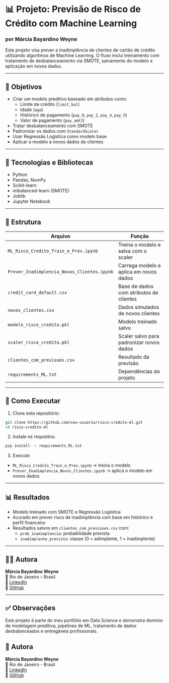 # 📊 Projeto: Previsão de Risco de Crédito com Machine Learning
### por Márcia Bayardino Weyne

Este projeto visa prever a inadimplência de clientes de cartão de crédito utilizando algoritmos de Machine Learning. O fluxo inclui treinamento com tratamento de desbalanceamento via SMOTE, salvamento do modelo e aplicação em novos dados.

---

## 🎯 Objetivos

- Criar um modelo preditivo baseado em atributos como:
  - Limite de crédito (`limit_bal`)
  - Idade (`age`)
  - Histórico de pagamento (`pay_0`, `pay_2`, `pay_4`, `pay_5`)
  - Valor de pagamento (`pay_amt2`)
- Tratar desbalanceamento com SMOTE
- Padronizar os dados com `StandardScaler`
- Usar Regressão Logística como modelo base
- Aplicar o modelo a novos dados de clientes

---

## 🧰 Tecnologias e Bibliotecas

- Python
- Pandas, NumPy
- Scikit-learn
- imbalanced-learn (SMOTE)
- Joblib
- Jupyter Notebook

---

## 📁 Estrutura

| Arquivo | Função |
|--------|--------|
| `ML_Risco_Credito_Train_e_Prev.ipynb` | Treina o modelo e salva com o scaler |
| `Prever_Inadimplencia_Novos_Clientes.ipynb` | Carrega modelo e aplica em novos dados |
| `credit_card_default.csv` | Base de dados com atributos de clientes |
| `novos_clientes.csv` | Dados simulados de novos clientes |
| `modelo_risco_credito.pkl` | Modelo treinado salvo |
| `scaler_risco_credito.pkl` | Scaler salvo para padronizar novos dados |
| `clientes_com_previsoes.csv` | Resultado da previsão |
| `requirements_ML.txt` | Dependências do projeto |

---

## 🚀 Como Executar

1. Clone este repositório:
```bash
git clone https://github.com/seu-usuario/risco-credito-ml.git
cd risco-credito-ml
```

2. Instale os requisitos:
```bash
pip install -r requirements_ML.txt
```

3. Execute:
- `ML_Risco_Credito_Train_e_Prev.ipynb` → treina o modelo
- `Prever_Inadimplencia_Novos_Clientes.ipynb` → aplica o modelo em novos dados

---

## 📊 Resultados

- Modelo treinado com SMOTE e Regressão Logística
- Acurado em prever risco de inadimplência com base em histórico e perfil financeiro
- Resultados salvos em `clientes_com_previsoes.csv` com:
  - `prob_inadimplencia`: probabilidade prevista
  - `inadimplente_previsto`: classe (0 = adimplente, 1 = inadimplente)

---

## 👩‍💻 Autora

**Márcia Bayardino Weyne**  
📍 Rio de Janeiro – Brasil  
🔗 [LinkedIn](https://www.linkedin.com/in/marcia-bayardino-weyne)  
🔗 [GitHub](https://github.com/mbweyne)

---

## ✅ Observações

Este projeto é parte do meu portfólio em Data Science e demonstra domínio de modelagem preditiva, pipelines de ML, tratamento de dados desbalanceados e entregáveis profissionais.

## 👤 Autora

**Márcia Bayardino Weyne**  
📍 Rio de Janeiro - Brasil  
🔗 [LinkedIn](https://www.linkedin.com/in/marcia-bayardino-weyne)  
🔗 [GitHub](https://github.com/mbweyne)
